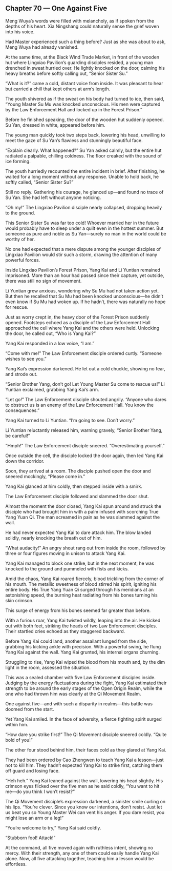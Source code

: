 ## Chapter 70 — One Against Five

Meng Wuya’s words were filled with melancholy, as if spoken from the depths of his heart. Xia Ningshang could naturally sense the grief woven into his voice.

Had Master experienced such a thing before? Just as she was about to ask, Meng Wuya had already vanished.

At the same time, at the Black Wind Trade Market, in front of the wooden hut where Lingxiao Pavilion’s guarding disciples resided, a young man drenched in sweat hurried over. He lightly knocked on the door, calming his heavy breaths before softly calling out, “Senior Sister Su.”

“What is it?” came a cold, distant voice from inside. It was pleasant to hear but carried a chill that kept others at arm’s length.

The youth shivered as if the sweat on his body had turned to ice, then said, “Young Master Su Mu was knocked unconscious. His men were captured by the Law Enforcement Hall and locked up in the Forest Prison.”

Before he finished speaking, the door of the wooden hut suddenly opened. Su Yan, dressed in white, appeared before him.

The young man quickly took two steps back, lowering his head, unwilling to meet the gaze of Su Yan’s flawless and stunningly beautiful face.

“Explain clearly. What happened?” Su Yan asked calmly, but the entire hut radiated a palpable, chilling coldness. The floor creaked with the sound of ice forming.

The youth hurriedly recounted the entire incident in brief. After finishing, he waited for a long moment without any response. Unable to hold back, he softly called, “Senior Sister Su?”

Still no reply. Gathering his courage, he glanced up—and found no trace of Su Yan. She had left without anyone noticing.

“Oh my!” The Lingxiao Pavilion disciple nearly collapsed, dropping heavily to the ground.

This Senior Sister Su was far too cold! Whoever married her in the future would probably have to sleep under a quilt even in the hottest summer. But someone as pure and noble as Su Yan—surely no man in the world could be worthy of her.

No one had expected that a mere dispute among the younger disciples of Lingxiao Pavilion would stir such a storm, drawing the attention of many powerful forces.

Inside Lingxiao Pavilion’s Forest Prison, Yang Kai and Li Yuntian remained imprisoned. More than an hour had passed since their capture, yet outside, there was still no sign of movement.

Li Yuntian grew anxious, wondering why Su Mu had not taken action yet. But then he recalled that Su Mu had been knocked unconscious—he didn’t even know if Su Mu had woken up. If he hadn’t, there was naturally no hope for rescue.

Just as worry crept in, the heavy door of the Forest Prison suddenly opened. Footsteps echoed as a disciple of the Law Enforcement Hall approached the cell where Yang Kai and the others were held. Unlocking the door, he called out, “Who is Yang Kai?”

Yang Kai responded in a low voice, “I am.”

“Come with me!” The Law Enforcement disciple ordered curtly. “Someone wishes to see you.”

Yang Kai’s expression darkened. He let out a cold chuckle, showing no fear, and strode out.

“Senior Brother Yang, don’t go! Let Young Master Su come to rescue us!” Li Yuntian exclaimed, grabbing Yang Kai’s arm.

“Let go!” The Law Enforcement disciple shouted angrily. “Anyone who dares to obstruct us is an enemy of the Law Enforcement Hall. You know the consequences.”

Yang Kai turned to Li Yuntian. “I’m going to see. Don’t worry.”

Li Yuntian reluctantly released him, warning gravely, “Senior Brother Yang, be careful!”

“Hmph!” The Law Enforcement disciple sneered. “Overestimating yourself.”

Once outside the cell, the disciple locked the door again, then led Yang Kai down the corridor.

Soon, they arrived at a room. The disciple pushed open the door and sneered mockingly, “Please come in.”

Yang Kai glanced at him coldly, then stepped inside with a smirk.

The Law Enforcement disciple followed and slammed the door shut.

Almost the moment the door closed, Yang Kai spun around and struck the disciple who had brought him in with a palm infused with scorching True Yang Yuan Qi. The man screamed in pain as he was slammed against the wall.

He had never expected Yang Kai to dare attack him. The blow landed solidly, nearly knocking the breath out of him.

“What audacity!” An angry shout rang out from inside the room, followed by three or four figures moving in unison to attack Yang Kai.

Yang Kai managed to block one strike, but in the next moment, he was knocked to the ground and pummeled with fists and kicks.

Amid the chaos, Yang Kai roared fiercely, blood trickling from the corner of his mouth. The metallic sweetness of blood stirred his spirit, igniting his entire body. His True Yang Yuan Qi surged through his meridians at an astonishing speed, the burning heat radiating from his bones turning his skin crimson.

This surge of energy from his bones seemed far greater than before.

With a furious roar, Yang Kai twisted wildly, leaping into the air. He kicked out with both feet, striking the heads of two Law Enforcement disciples. Their startled cries echoed as they staggered backward.

Before Yang Kai could land, another assailant lunged from the side, grabbing his kicking ankle with precision. With a powerful swing, he flung Yang Kai against the wall. Yang Kai grunted, his internal organs churning.

Struggling to rise, Yang Kai wiped the blood from his mouth and, by the dim light in the room, assessed the situation.

This was a sealed chamber with five Law Enforcement disciples inside. Judging by the energy fluctuations during the fight, Yang Kai estimated their strength to be around the early stages of the Open Origin Realm, while the one who had thrown him was clearly at the Qi Movement Realm.

One against five—and with such a disparity in realms—this battle was doomed from the start.

Yet Yang Kai smiled. In the face of adversity, a fierce fighting spirit surged within him.

“How dare you strike first!” The Qi Movement disciple sneered coldly. “Quite bold of you!”

The other four stood behind him, their faces cold as they glared at Yang Kai.

They had been ordered by Cao Zhengwen to teach Yang Kai a lesson—just not to kill him. They hadn’t expected Yang Kai to strike first, catching them off guard and losing face.

“Heh heh.” Yang Kai leaned against the wall, lowering his head slightly. His crimson eyes flicked over the five men as he said coldly, “You want to hit me—do you think I won’t resist?”

The Qi Movement disciple’s expression darkened, a sinister smile curling on his lips. “You’re clever. Since you know our intentions, don’t resist. Just let us beat you so Young Master Wei can vent his anger. If you dare resist, you might lose an arm or a leg!”

“You’re welcome to try,” Yang Kai said coldly.

“Stubborn fool! Attack!”

At the command, all five moved again with ruthless intent, showing no mercy. With their strength, any one of them could easily handle Yang Kai alone. Now, all five attacking together, teaching him a lesson would be effortless.